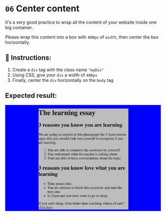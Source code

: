# `06` Center content

It's a very good practice to wrap all the content of your website inside one big container.

Please wrap this content into a box with `400px` of `width`, then center the box horizontally.

## 📝 Instructions:

1. Create a `div` tag with the class name `"myDiv"`
2. Using CSS, give your `div` a width of `400px`
3. Finally, center the `div` horizontally on the `body` tag

## Expected result:

![Center content](../../.learn/assets/XX6daZ3.png?raw=true)
